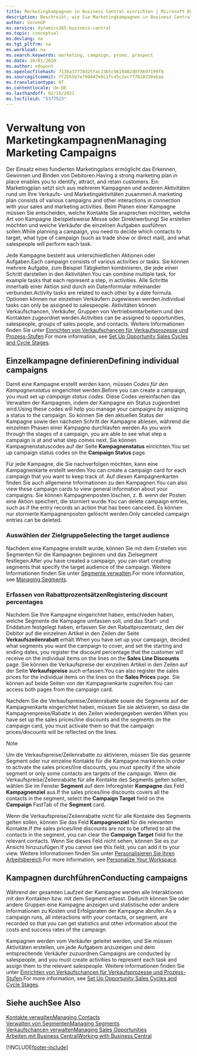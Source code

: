 ```yaml
---
title: Marketingkampagnen in Business Central einrichten | Microsoft Docs
description: Beschreibt, wie Sie Marketingkampagnen in Business Central einrichten und ausführen, um potenzielle Kunden zu identifizieren und Kunden zu behalten.
author: SorenGP
ms.service: dynamics365-business-central
ms.topic: conceptual
ms.devlang: na
ms.tgt_pltfrm: na
ms.workload: na
ms.search.keywords: marketing, campaign, promo, prospect
ms.date: 10/01/2020
ms.author: edupont
ms.openlocfilehash: 7136a37778d25fac1365c9619402d0fd697199f8
ms.sourcegitcommit: ff2b55b7e790447e0c1fcd5c2ec7f7610338ebaa
ms.translationtype: HT
ms.contentlocale: de-DE
ms.lasthandoff: 02/15/2021
ms.locfileid: "5377523"
---
```

# <a name="managing-marketing-campaigns"></a><span data-ttu-id="72b96-103">Verwaltung von Marketingkampagnen</span><span class="sxs-lookup"><span data-stu-id="72b96-103">Managing Marketing Campaigns</span></span>
<span data-ttu-id="72b96-104">Der Einsatz eines fundierten Marketingplans ermöglicht das Erkennen, Gewinnen und Binden von Debitoren.</span><span class="sxs-lookup"><span data-stu-id="72b96-104">Having a strong marketing plan in place enables you to identify, attract, and retain customers.</span></span> <span data-ttu-id="72b96-105">Ein Marketingplan setzt sich aus mehreren Kampagnen und anderen Aktivitäten rund um Ihre Verkaufs- und Marketingaktivitäten zusammen.</span><span class="sxs-lookup"><span data-stu-id="72b96-105">A marketing plan consists of various campaigns and other interactions in connection with your sales and marketing activities.</span></span> <span data-ttu-id="72b96-106">Beim Planen einer Kampagne müssen Sie entscheiden, welche Kontakte Sie ansprechen möchten, welche Art von Kampagne (beispielsweise Messe oder Direktwerbung) Sie erstellen möchten und welche Verkäufer die einzelnen Aufgaben ausführen sollen.</span><span class="sxs-lookup"><span data-stu-id="72b96-106">While planning a campaign, you need to decide which contacts to target, what type of campaign (such as trade show or direct mail), and what salespeople will perform each task.</span></span>

<span data-ttu-id="72b96-107">Jede Kampagne besteht aus unterschiedlichen Aktionen oder Aufgaben.</span><span class="sxs-lookup"><span data-stu-id="72b96-107">Each campaign consists of various activities or tasks.</span></span> <span data-ttu-id="72b96-108">Sie können mehrere Aufgabe, zum Beispiel Tätigkeiten kombinieren, die jede einen Schritt darstellen in den Aktivitäten.</span><span class="sxs-lookup"><span data-stu-id="72b96-108">You can combine multiple task, for example tasks that each represent a step, in activities.</span></span> <span data-ttu-id="72b96-109">Alle Schritte innerhalb einer Aktion sind durch ein Datenformular miteinander verbunden.</span><span class="sxs-lookup"><span data-stu-id="72b96-109">Activity tasks are related to each other by a date formula.</span></span> <span data-ttu-id="72b96-110">Optionen können nur einzelnen Verkäufern zugewiesen werden.</span><span class="sxs-lookup"><span data-stu-id="72b96-110">Individual tasks can only be assigned to salespeople.</span></span> <span data-ttu-id="72b96-111">Aktivitäten können Verkaufschancen, Verkäufer, Gruppen von Vertriebsmitarbeitern und den Kontakten zugeordnet werden.</span><span class="sxs-lookup"><span data-stu-id="72b96-111">Activities can be assigned to opportunities, salespeople, groups of sales people, and contacts.</span></span> <span data-ttu-id="72b96-112">Weitere Informationen finden Sie unter [Einrichten von Verkaufschancen für Verkaufsprozesse und Prozess-Stufen](marketing-how-setup-opportunity-sales-cycles-stages.md).</span><span class="sxs-lookup"><span data-stu-id="72b96-112">For more information, see [Set Up Opportunity Sales Cycles and Cycle Stages](marketing-how-setup-opportunity-sales-cycles-stages.md).</span></span>

## <a name="defining-individual-campaigns"></a><span data-ttu-id="72b96-113">Einzelkampagne definieren</span><span class="sxs-lookup"><span data-stu-id="72b96-113">Defining individual campaigns</span></span>
<span data-ttu-id="72b96-114">Damit eine Kampagne erstellt werden kann, müssen *Codes für den Kampagnenstatus* eingerichtet werden.</span><span class="sxs-lookup"><span data-stu-id="72b96-114">Before you can create a campaign, you must set up *campaign status codes*.</span></span> <span data-ttu-id="72b96-115">Diese Codes vereinfachen das Verwalten der Kampagnen, indem der Kampagne ein Status zugeordnet wird.</span><span class="sxs-lookup"><span data-stu-id="72b96-115">Using these codes will help you manage your campaigns by assigning a status to the campaign.</span></span> <span data-ttu-id="72b96-116">So können Sie den aktuellen Status der Kampagne sowie den nächsten Schritt der Kampagne ablesen, während die einzelnen Phasen einer Kampagne durchlaufen werden.</span><span class="sxs-lookup"><span data-stu-id="72b96-116">As you work through the stages of a campaign, you are able to see what step a campaign is at and what step comes next.</span></span> <span data-ttu-id="72b96-117">Sie können Kampagnenstatuscodes auf der Seite **Kampagnenstatus** einrichten.</span><span class="sxs-lookup"><span data-stu-id="72b96-117">You set up campaign status codes on the **Campaign Status** page.</span></span>

<span data-ttu-id="72b96-118">Für jede Kampagne, die Sie nachverfolgen möchten, kann eine Kampagnenkarte erstellt werden.</span><span class="sxs-lookup"><span data-stu-id="72b96-118">You can create a campaign card for each campaign that you want to keep track of.</span></span> <span data-ttu-id="72b96-119">Auf diesen Kampagnenkarten finden Sie auch allgemeine Informationen zu den Kampagnen.</span><span class="sxs-lookup"><span data-stu-id="72b96-119">You can also view these campaign cards to view general information about your campaigns.</span></span>
<span data-ttu-id="72b96-120">Sie können Kampagnenposten löschen, z. B. wenn der Posten eine Aktion speichert, die storniert wurde.</span><span class="sxs-lookup"><span data-stu-id="72b96-120">You can delete campaign entries, such as if the entry records an action that has been canceled.</span></span> <span data-ttu-id="72b96-121">Es können nur stornierte Kampagnenposten gelöscht werden.</span><span class="sxs-lookup"><span data-stu-id="72b96-121">Only canceled campaign entries can be deleted.</span></span>

### <a name="selecting-the-target-audience"></a><span data-ttu-id="72b96-122">Auswählen der Zielgruppe</span><span class="sxs-lookup"><span data-stu-id="72b96-122">Selecting the target audience</span></span>
<span data-ttu-id="72b96-123">Nachdem eine Kampagne erstellt wurde, können Sie mit dem Erstellen von Segmenten für die Kampagnen beginnen und das Zielsegment festlegen.</span><span class="sxs-lookup"><span data-stu-id="72b96-123">After you have created a campaign, you can start creating segments that specify the target audience of the campaign.</span></span> <span data-ttu-id="72b96-124">Weitere Informationen finden Sie unter [Segmente verwalten](marketing-segments.md).</span><span class="sxs-lookup"><span data-stu-id="72b96-124">For more information, see [Managing Segments](marketing-segments.md).</span></span>

### <a name="registering-discount-percentages"></a><span data-ttu-id="72b96-125">Erfassen von Rabattprozentsätzen</span><span class="sxs-lookup"><span data-stu-id="72b96-125">Registering discount percentages</span></span>
<span data-ttu-id="72b96-126">Nachdem Sie Ihre Kampagne eingerichtet haben, entschieden haben, welche Segmente die Kampagne umfassen soll, und das Start- und Enddatum festgelegt haben, erfassen Sie den Rabattprozentsatz, den der Debitor auf die einzelnen Artikel in den Zeilen der Seite **Verkaufszeilenrabatt** erhält.</span><span class="sxs-lookup"><span data-stu-id="72b96-126">When you have set up your campaign, decided what segments you want the campaign to cover, and set the starting and ending dates, you register the discount percentage that the customer will receive on the individual items on the lines on the **Sales Line Discounts** page.</span></span> <span data-ttu-id="72b96-127">Sie können die Verkaufspreise der einzelnen Artikel in den Zeilen auf der Seite **Verkaufspreise** auch erfassen.</span><span class="sxs-lookup"><span data-stu-id="72b96-127">You can also register the sales prices for the individual items on the lines on the **Sales Prices** page.</span></span> <span data-ttu-id="72b96-128">Sie können auf beide Seiten von der Kampagnenkarte zugreifen.</span><span class="sxs-lookup"><span data-stu-id="72b96-128">You can access both pages from the campaign card.</span></span>

 <span data-ttu-id="72b96-129">Nachdem Sie die Verkaufspreise/Zeilenrabatte sowie die Segmente auf der Kampagnenkarte eingerichtet haben, müssen Sie sie aktivieren, so dass die Kampagnenpreise/Rabatte in den Zeilen wiedergegeben werden.</span><span class="sxs-lookup"><span data-stu-id="72b96-129">When you have set up the sales prices/line discounts and the segments on the campaign card, you must activate them so that the campaign prices/discounts will be reflected on the lines.</span></span>

> [!NOTE]  
>   <span data-ttu-id="72b96-130">Um die Verkaufspreise/Zeilenrabatte zu aktivieren, müssen Sie das gesamte Segment oder nur einzelne Kontakte für die Kampagne markieren.</span><span class="sxs-lookup"><span data-stu-id="72b96-130">In order to activate the sales prices/line discounts, you must specify if the whole segment or only some contacts are targets of the campaign.</span></span> <span data-ttu-id="72b96-131">Wenn die Verkaufspreise/Zeilenrabatte für alle Kontakte des Segments gelten sollen, wählen Sie im Fenster **Segment** auf dem Inforegister **Kampagne** das Feld **Kampagnenziel** aus.</span><span class="sxs-lookup"><span data-stu-id="72b96-131">If the sales prices/line discounts covers all the contacts in the segment, select the **Campaign Target** field on the **Campaign** FastTab of the **Segment** card.</span></span>

<span data-ttu-id="72b96-132">Wenn die Verkaufspreise/Zeilenrabatte nicht für alle Kontakte des Segments gelten sollen, können Sie das Feld **Kampagnenziel** für die relevanten Kontakte.</span><span class="sxs-lookup"><span data-stu-id="72b96-132">If the sales prices/line discounts are not to be offered to all the contacts in the segment, you can clear the **Campaign Target** field for the relevant contacts.</span></span> <span data-ttu-id="72b96-133">Wenn Sie dieses Feld nicht sehen, können Sie es zur Ansicht hinzuzufügen.</span><span class="sxs-lookup"><span data-stu-id="72b96-133">If you cannot see this field, you can add it to your view.</span></span> <span data-ttu-id="72b96-134">Weitere Informationen finden Sie unter [Personalisieren Sie Ihren Arbeitsbereich](ui-personalization-user.md).</span><span class="sxs-lookup"><span data-stu-id="72b96-134">For more information, see [Personalize Your Workspace](ui-personalization-user.md).</span></span>

## <a name="conducting-campaigns"></a><span data-ttu-id="72b96-135">Kampagnen durchführen</span><span class="sxs-lookup"><span data-stu-id="72b96-135">Conducting campaigns</span></span>
<span data-ttu-id="72b96-136">Während der gesamten Laufzeit der Kampagne werden alle Interaktionen mit den Kontakten bzw. mit dem Segment erfasst. Dadurch können Sie oder andere Gruppen eine Kampagne anzeigen und statistische oder andere Informationen zu Kosten und Erfolgsraten der Kampagne abrufen.</span><span class="sxs-lookup"><span data-stu-id="72b96-136">As a campaign runs, all interactions with your contacts, or segment, are recorded so that you can get statistics and other information about the costs and success rates of the campaign.</span></span>

<span data-ttu-id="72b96-137">Kampagnen werden vom Verkäufer geleitet werden, und Sie müssen Aktivitäten erstellen, um jede Aufgabem anzuzeigen und dem entsprechende Verkäufer zuzuordnen.</span><span class="sxs-lookup"><span data-stu-id="72b96-137">Campaigns are conducted by salespeople, and you must create activities to represent each task and assign them to the relevant salespeople.</span></span> <span data-ttu-id="72b96-138">Weitere Informationen finden Sie unter [Einrichten von Verkaufschancen für Verkaufsprozesse und Prozess-Stufen](marketing-how-setup-opportunity-sales-cycles-stages.md).</span><span class="sxs-lookup"><span data-stu-id="72b96-138">For more information, see [Set Up Opportunity Sales Cycles and Cycle Stages](marketing-how-setup-opportunity-sales-cycles-stages.md).</span></span>

## <a name="see-also"></a><span data-ttu-id="72b96-139">Siehe auch</span><span class="sxs-lookup"><span data-stu-id="72b96-139">See Also</span></span>
[<span data-ttu-id="72b96-140">Kontakte verwalten</span><span class="sxs-lookup"><span data-stu-id="72b96-140">Managing Contacts</span></span>](marketing-contacts.md)  
[<span data-ttu-id="72b96-141">Verwalten von Segmenten</span><span class="sxs-lookup"><span data-stu-id="72b96-141">Managing Segments</span></span>](marketing-segments.md)  
[<span data-ttu-id="72b96-142">Verkaufschancen verwalten</span><span class="sxs-lookup"><span data-stu-id="72b96-142">Managing Sales Opportunities</span></span>](marketing-manage-sales-opportunities.md)  
[<span data-ttu-id="72b96-143">Arbeiten mit  Business Central</span><span class="sxs-lookup"><span data-stu-id="72b96-143">Working with Business Central</span></span>](ui-work-product.md)  


[!INCLUDE[footer-include](includes/footer-banner.md)]